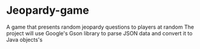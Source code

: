 # Jeopardy-game
A game that presents random jeopardy questions to players at random
The project will use Google's Gson library to parse JSON data and convert it to Java objects's
